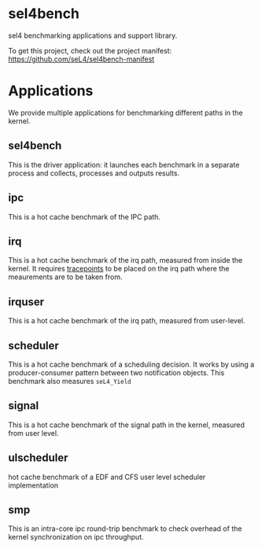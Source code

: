 <!--
  Copyright 2017, Data61
  Commonwealth Scientific and Industrial Research Organisation (CSIRO)
  ABN 41 687 119 230.

  This software may be distributed and modified according to the terms of
  the BSD 2-Clause license. Note that NO WARRANTY is provided.
  See "LICENSE_BSD2.txt" for details.

  @TAG(DATA61_BSD)
-->
# sel4bench

sel4 benchmarking applications and support library.

To get this project, check out the project manifest: https://github.com/seL4/sel4bench-manifest

# Applications

We provide multiple applications for benchmarking different paths in the kernel.

## sel4bench

This is the driver application: it launches each benchmark in a separate process and collects, processes and outputs results.

## ipc

This is a hot cache benchmark of the IPC path.

## irq

This is a hot cache benchmark of the irq path, measured from inside the kernel. It requires [tracepoints](https://wiki.sel4.systems/Benchmarking%20guide#In_kernel_log-buffer) to be placed on the irq path where the meaurements are to be taken from.

## irquser

This is a hot cache benchmark of the irq path, measured from user-level.

## scheduler

This is a hot cache benchmark of a scheduling decision. It works by using a producer-consumer pattern between two notification objects.
This benchmark also measures `seL4_Yield`

## signal

This is a hot cache benchmark of the signal path in the kernel, measured from user level.

## ulscheduler

hot cache benchmark of a EDF and CFS user level scheduler implementation

## smp

This is an intra-core ipc round-trip benchmark to check overhead of the kernel synchronization on ipc throughput.
